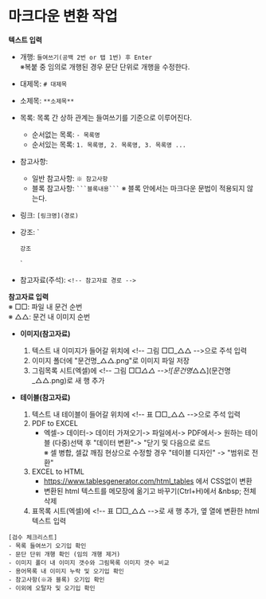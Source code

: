 # 마크다운 변환 작업

 **텍스트 입력**  
- 개행: `들여쓰기(공백 2번 or 탭 1번) 후 Enter`  
  ※복붙 중 임의로 개행된 경우 문단 단위로 개행을 수정한다.
- 대제목: `# 대제목`  
- 소제목: `**소제목**`
- 목록: 목록 간 상하 관계는 들여쓰기를 기준으로 이루어진다.
  - 순서없는 목록: `- 목록명`
  - 순서있는 목록: `1. 목록명, 2. 목록명, 3. 목록명 ...`
- 참고사항: 
  - 일반 참고사항: ```※ 참고사항```
  - 블록 참고사항: 
    `
    ```블록내용```
    ` ※ 블록 안에서는 마크다운 문법이 적용되지 않는다.
- 링크: `[링크명](경로)`
- 강조:
  `

  `강조`
  
  `  
- 참고자료(주석): `<!-- 참고자료 경로 -->`

**참고자료 입력**  
※ □□: 파일 내 문건 순번  
※ △△: 문건 내 이미지 순번

- **이미지(참고자료)**
  1. 텍스트 내 이미지가 들어갈 위치에 \<!-- 그림 □□_△△ -->으로 주석 입력
  2. 이미지 폴더에 "문건명_△△.png"로 이미지 파일 저장  
  3. 그림목록 시트(엑셀)에 \<!-- 그림 □□_△△ -->\!\[문건명_△△]\(문건명_△△.png)로 새 행 추가  

- **테이블(참고자료)**
  1. 텍스트 내 테이블이 들어갈 위치에 \<!-- 표 □□_△△ -->으로 주석 입력
  2. PDF to EXCEL
      - 엑셀-> 데이터-> 데이터 가져오기-> 파일에서-> PDF에서-> 원하는 테이블 (다중)선택 후 "데이터 변환"->  "닫기 및 다음으로 로드    
       ※ 셀 병합, 셀값 깨짐 현상으로 수정할 경우 "테이블 디자인" -> "범위로 전환"
  3. EXCEL to HTML
      - https://www.tablesgenerator.com/html_tables 에서 CSS없이 변환
      - 변환된 html 텍스트를 메모장에 옮기고 바꾸기(Ctrl+H)에서 \&nbsp; 전체 삭제
  4. 표목록 시트(엑셀)에 \<!-- 표 □□_△△ -->로 새 행 추가, 옆 열에 변환한 html 텍스트 입력
```
[검수 체크리스트]
- 목록 들여쓰기 오기입 확인
- 문단 단위 개행 확인 (임의 개행 제거)
- 이미지 폴더 내 이미지 갯수와 그림목록 이미지 갯수 비교
- 용어목록 내 이미지 누락 및 오기입 확인
- 참고사항(※과 블록) 오기입 확인
- 이외에 오탈자 및 오기입 확인
```
